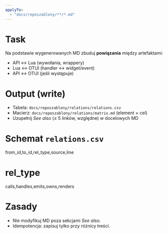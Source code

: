 ```yaml
---
applyTo:
  - "docs/reposzablony/**/*.md"
---
```

# Task
Na podstawie wygenerowanych MD zbuduj **powiązania** między artefaktami:
- API ↔ Lua (wywołania, wrappery)
- Lua ↔ OTUI (handler ↔ widget/event)
- API ↔ OTUI (jeśli występuje)

# Output (write)
- Tabela: `docs/reposzablony/relations/relations.csv`
- Macierz: `docs/reposzablony/relations/matrix.md` (element × cel)
- Uzupełnij *See also* (≤ 5 linków, względne) w docelowych MD

# Schemat `relations.csv`
from_id,to_id,rel_type,source,line

# rel_type
calls,handles,emits,owns,renders

# Zasady
- Nie modyfikuj MD poza sekcjami *See also*.
- Idempotencja: zapisuj tylko przy różnicy treści.
